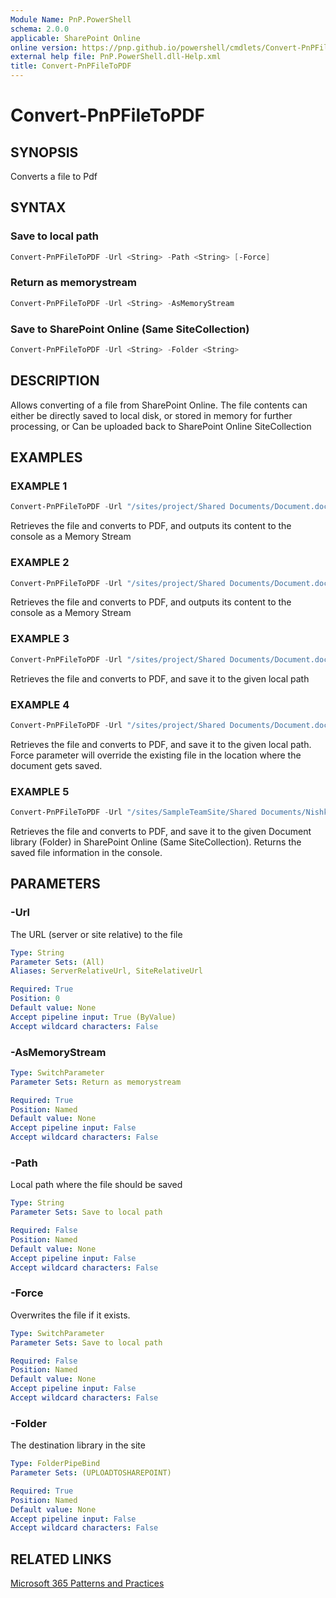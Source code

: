 ```yaml
---
Module Name: PnP.PowerShell
schema: 2.0.0
applicable: SharePoint Online
online version: https://pnp.github.io/powershell/cmdlets/Convert-PnPFileToPDF.html
external help file: PnP.PowerShell.dll-Help.xml
title: Convert-PnPFileToPDF
---
```

  
# Convert-PnPFileToPDF

## SYNOPSIS
Converts a file to Pdf

## SYNTAX


### Save to local path
```powershell
Convert-PnPFileToPDF -Url <String> -Path <String> [-Force]
```

### Return as memorystream
```powershell
Convert-PnPFileToPDF -Url <String> -AsMemoryStream
```

### Save to SharePoint Online (Same SiteCollection)
```powershell
Convert-PnPFileToPDF -Url <String> -Folder <String> 
```

## DESCRIPTION
Allows converting of a file from SharePoint Online. The file contents can either be directly saved to local disk, or stored in memory for further processing, or Can be uploaded back to SharePoint Online SiteCollection

## EXAMPLES

### EXAMPLE 1
```powershell
Convert-PnPFileToPDF -Url "/sites/project/Shared Documents/Document.docx" -AsMemoryStream
```

Retrieves the file and converts to PDF, and outputs its content to the console as a Memory Stream

### EXAMPLE 2
```powershell
Convert-PnPFileToPDF -Url "/sites/project/Shared Documents/Document.docx"
```

Retrieves the file and converts to PDF, and outputs its content to the console as a Memory Stream

### EXAMPLE 3
```powershell
Convert-PnPFileToPDF -Url "/sites/project/Shared Documents/Document.docx" -Path "C:\Temp"
```

Retrieves the file and converts to PDF, and save it to the given local path

### EXAMPLE 4
```powershell
Convert-PnPFileToPDF -Url "/sites/project/Shared Documents/Document.docx" -Path "C:\Temp" -Force
```

Retrieves the file and converts to PDF, and save it to the given local path. Force parameter will override the existing file in the location where the document gets saved.

### EXAMPLE 5
```powershell
Convert-PnPFileToPDF -Url "/sites/SampleTeamSite/Shared Documents/Nishkalank's/Book.xlsx.docx" -Folder "Archive"
```

Retrieves the file and converts to PDF, and save it to the given Document library (Folder) in SharePoint Online (Same SiteCollection). Returns the saved file information in the console.



## PARAMETERS

### -Url
The URL (server or site relative) to the file

```yaml
Type: String
Parameter Sets: (All)
Aliases: ServerRelativeUrl, SiteRelativeUrl

Required: True
Position: 0
Default value: None
Accept pipeline input: True (ByValue)
Accept wildcard characters: False
```


### -AsMemoryStream

```yaml
Type: SwitchParameter
Parameter Sets: Return as memorystream

Required: True
Position: Named
Default value: None
Accept pipeline input: False
Accept wildcard characters: False
```

### -Path
Local path where the file should be saved

```yaml
Type: String
Parameter Sets: Save to local path

Required: False
Position: Named
Default value: None
Accept pipeline input: False
Accept wildcard characters: False
```


### -Force
Overwrites the file if it exists.

```yaml
Type: SwitchParameter
Parameter Sets: Save to local path

Required: False
Position: Named
Default value: None
Accept pipeline input: False
Accept wildcard characters: False
```

### -Folder
The destination library in the site

```yaml
Type: FolderPipeBind
Parameter Sets: (UPLOADTOSHAREPOINT)

Required: True
Position: Named
Default value: None
Accept pipeline input: False
Accept wildcard characters: False
```

## RELATED LINKS

[Microsoft 365 Patterns and Practices](https://aka.ms/m365pnp)
